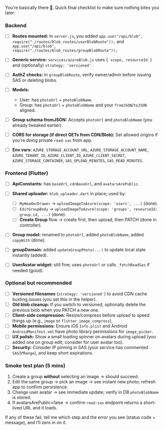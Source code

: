 You’re basically there 🙌. Quick final checklist to make sure nothing bites you later:

### Backend

* [ ] **Routes mounted:** In `server.js`, you added
  `app.use("/api/blob", require("./routes/blob_routes/userBlobRoute"));` and
  `app.use("/api/blob", require("./routes/blob_routes/groupBlobRoute"));`
* [ ] **Generic service:** `services/azureBlob.js` uses `{ scope, resourceId }` and (optionally) `strategy: 'versioned'`.
* [ ] **AuthZ checks:** In `groupBlobRoute`, verify owner/admin before issuing SAS or deleting blobs.
* [ ] **Models:**

  * User: has `photoUrl` + `photoBlobName`.
  * Group: has `photoUrl` + `photoBlobName` and your `fromJSON`/`toJSON` aligned.
* [ ] **Group schema fromJSON:** Accepts `photoUrl` and `photoBlobName` (you already tweaked earlier).
* [ ] **CORS for storage (if direct GETs from CDN/Blob):** Set allowed origins if you’re doing private `read-sas` from app.
* [ ] **Env vars:** `AZURE_STORAGE_ACCOUNT_URL`, `AZURE_STORAGE_ACCOUNT_NAME`, `AZURE_TENANT_ID`, `AZURE_CLIENT_ID`, `AZURE_CLIENT_SECRET`, `AZURE_STORAGE_CONTAINER`, `SAS_UPLOAD_MINUTES`, `SAS_READ_MINUTES`.

### Frontend (Flutter)

* [ ] **ApiConstants:** has `baseUrl`, `cdnBaseUrl`, and `avatarsArePublic`.
* [ ] **Shared uploader:** `blob_uploader.dart` in place; used by:

  * [ ] `MyHeaderDrawer` → `uploadImageToAzure(scope: 'users', ...)` (done).
  * [ ] `EditGroupBody` → `uploadImageToAzure(scope: 'groups', resourceId: group.id, ...)` (done).
  * [ ] **Create Group** flow → create first, then upload, then PATCH (done in controller).
* [ ] **Group model:** renamed to `photoUrl`, added `photoBlobName`, added `copyWith` (done).
* [ ] **groupDomain:** added `updateGroupPhoto(...)` to update local state instantly (added).
* [ ] **UserAvatar widget:** still fine; uses `photoUrl` or calls `_fetchReadSas` if needed (good).

### Optional but recommended

* [ ] **Versioned filenames** (`strategy: 'versioned'`) to avoid CDN cache busting issues (you set this in the helper).
* [ ] **Old blob cleanup:** If you switch to versioned, optionally delete the previous blob when you PATCH a new one.
* [ ] **Client-side compression:** Resize/compress before upload to speed things up (e.g., `image` or `flutter_image_compress`).
* [ ] **Mobile permissions:** Ensure iOS `Info.plist` and Android `AndroidManifest.xml` have photo library permissions for `image_picker`.
* [ ] **UX polish:** Show a small loading spinner on avatars during upload (you added one on group edit; consider for user avatar too).
* [ ] **Security:** Consider IP pinning in SAS (your service has commented `SASIPRange`), and keep short expirations.

### Smoke test plan (5 mins)

1. Create a group **without** selecting an image → should succeed.
2. Edit the same group → pick an image → see instant new photo; refresh app to confirm persistence.
3. Change user avatar → see immediate update; verify in DB `photoBlobName` is stored.
4. If avatarsArePublic=false → confirm `read-sas` endpoint returns a short-lived URL and it loads.

If any of these fail, tell me which step and the error you see (status code + message), and I’ll zero in on it.
